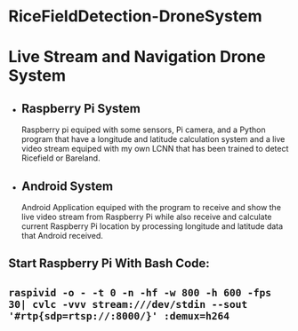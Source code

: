# RiceFieldDetection-DroneSystem

<h1>Live Stream and Navigation Drone System</h1>
<ul>
  <li>
    <h2>Raspberry Pi System</h2>
    <p>Raspberry pi equiped with some sensors, Pi camera, and a Python program that have a longitude and latitude calculation system 
      and a live video stream equiped with my own LCNN that has been trained to detect Ricefield or Bareland.</p>
  </li>
  <li>
    <h2>Android System</h2>
    <p>Android Application equiped with the program to receive and show the live video stream from Raspberry Pi while also receive and
    calculate current Raspberry Pi location by processing longitude and latitude data that Android received.</p>
  </li>
</ul>

<h2>Start Raspberry Pi With Bash Code:<h2>
<code>raspivid -o - -t 0 -n -hf -w 800 -h 600 -fps 30| cvlc -vvv stream:///dev/stdin --sout '#rtp{sdp=rtsp://:8000/}' :demux=h264</code>
